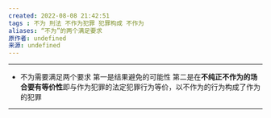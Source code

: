 ```yaml
---
created: 2022-08-08 21:42:51
tags : 不为 刑法 不作为犯罪 犯罪构成 不作为
aliases: “不为”的两个满足要求
原作者: undefined
来源: undefined
---
```

---
* 不为需要满足两个要求
	第一是结果避免的可能性
	第二是在**不纯正不作为的场合要有等价性**即与作为犯罪的法定犯罪行为等价，以不作为的行为构成了作为的犯罪
	
---

